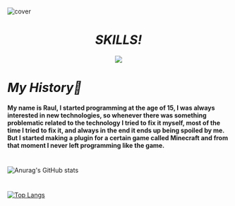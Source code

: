 #
![cover](https://i.imgur.com/3jCIYox.png)


<h1 align='center'><i>SKILLS!</i></h1>

<p align="center">
  <a href="https://skillicons.dev">
    <img src="https://skillicons.dev/icons?i=vscode,py,postgres,java,idea,bots&theme=light" />
  </a>
</p>


# **_My History🚀_**
#### My name is Raul, I started programming at the age of 15, I was always interested in new technologies, so whenever there was something problematic related to the technology I tried to fix it myself, most of the time I tried to fix it, and always in the end it ends up being spoiled by me. But I started making a plugin for a certain game called Minecraft and from that moment I never left programming like the game.
#
![Anurag's GitHub stats](https://github-readme-stats.vercel.app/api?username=raul-goncalves&show_icons=true&theme=kacho_ga)
#
[![Top Langs](https://github-readme-stats.vercel.app/api/top-langs/?username=raul-goncalves&layout=compact)](https://github.com/anuraghazra/github-readme-stats)
